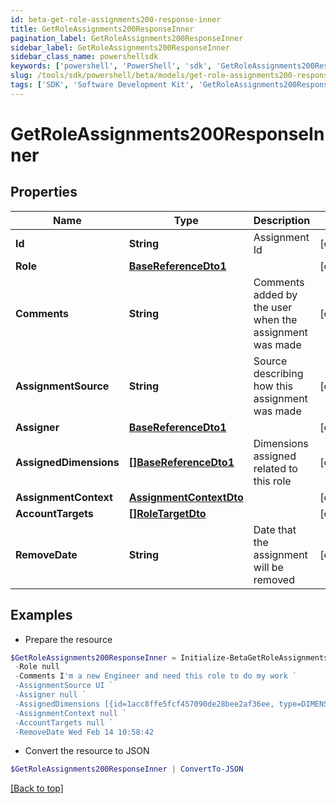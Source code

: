 ```yaml
---
id: beta-get-role-assignments200-response-inner
title: GetRoleAssignments200ResponseInner
pagination_label: GetRoleAssignments200ResponseInner
sidebar_label: GetRoleAssignments200ResponseInner
sidebar_class_name: powershellsdk
keywords: ['powershell', 'PowerShell', 'sdk', 'GetRoleAssignments200ResponseInner', 'BetaGetRoleAssignments200ResponseInner'] 
slug: /tools/sdk/powershell/beta/models/get-role-assignments200-response-inner
tags: ['SDK', 'Software Development Kit', 'GetRoleAssignments200ResponseInner', 'BetaGetRoleAssignments200ResponseInner']
---
```



# GetRoleAssignments200ResponseInner

## Properties

Name | Type | Description | Notes
------------ | ------------- | ------------- | -------------
**Id** | **String** | Assignment Id | [optional] 
**Role** | [**BaseReferenceDto1**](base-reference-dto1) |  | [optional] 
**Comments** | **String** | Comments added by the user when the assignment was made | [optional] 
**AssignmentSource** | **String** | Source describing how this assignment was made | [optional] 
**Assigner** | [**BaseReferenceDto1**](base-reference-dto1) |  | [optional] 
**AssignedDimensions** | [**[]BaseReferenceDto1**](base-reference-dto1) | Dimensions assigned related to this role | [optional] 
**AssignmentContext** | [**AssignmentContextDto**](assignment-context-dto) |  | [optional] 
**AccountTargets** | [**[]RoleTargetDto**](role-target-dto) |  | [optional] 
**RemoveDate** | **String** | Date that the assignment will be removed | [optional] 

## Examples

- Prepare the resource
```powershell
$GetRoleAssignments200ResponseInner = Initialize-BetaGetRoleAssignments200ResponseInner  -Id 1cbb0705b38c4226b1334eadd8874086 `
 -Role null `
 -Comments I'm a new Engineer and need this role to do my work `
 -AssignmentSource UI `
 -Assigner null `
 -AssignedDimensions [{id=1acc8ffe5fcf457090de28bee2af36ee, type=DIMENSION, name=Northeast region}] `
 -AssignmentContext null `
 -AccountTargets null `
 -RemoveDate Wed Feb 14 10:58:42
```

- Convert the resource to JSON
```powershell
$GetRoleAssignments200ResponseInner | ConvertTo-JSON
```


[[Back to top]](#) 

